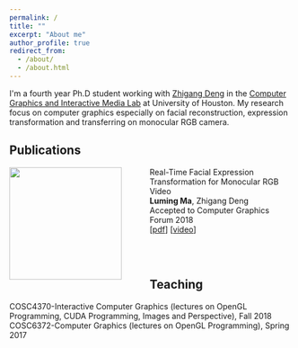 ```yaml
---
permalink: /
title: ""
excerpt: "About me"
author_profile: true
redirect_from: 
  - /about/
  - /about.html
---
```


I'm a fourth year Ph.D student working with [Zhigang Deng](http://graphics.cs.uh.edu/zdeng/) in the [Computer Graphics and Interactive Media Lab](http://graphics.cs.uh.edu/) at University of Houston. My research focus on computer graphics especially on facial reconstruction, expression transformation and transferring on monocular RGB camera.

## Publications
<img src="https://lumingma.github.io/images/neutral2happy.png" width="200px" align="left" style="margin-right: 50px"/>

Real-Time Facial Expression Transformation for Monocular RGB Video  
**Luming Ma**, Zhigang Deng  
Accepted to Computer Graphics Forum 2018  
[[pdf](files/real-time-facial-transformation-for-monocular-rgb-video-final.pdf)] [[video](https://youtu.be/ocKJP1xzDEk)]

<br><br>

## Teaching
COSC4370-Interactive Computer Graphics (lectures on OpenGL Programming, CUDA Programming, Images and Perspective), Fall 2018  
COSC6372-Computer Graphics (lectures on OpenGL Programming), Spring 2017
